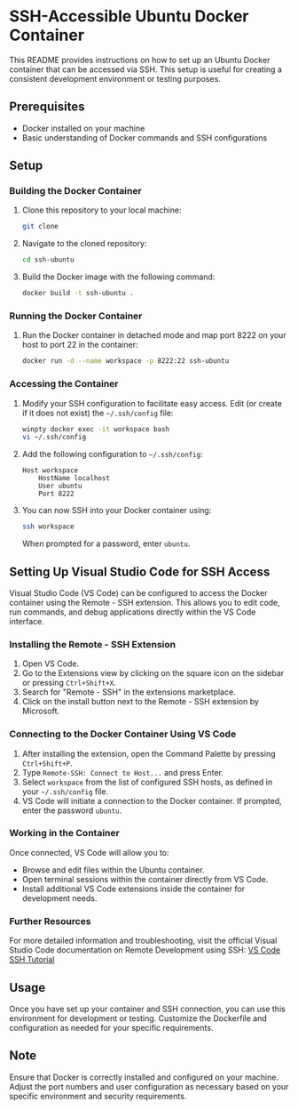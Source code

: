 # SSH-Accessible Ubuntu Docker Container

This README provides instructions on how to set up an Ubuntu Docker container that can be accessed via SSH. This setup is useful for creating a consistent development environment or testing purposes.

## Prerequisites

- Docker installed on your machine
- Basic understanding of Docker commands and SSH configurations

## Setup

### Building the Docker Container

1. Clone this repository to your local machine:
    ```bash
    git clone
    ```
2. Navigate to the cloned repository:
    ```bash
    cd ssh-ubuntu
    ```
3. Build the Docker image with the following command:
    ```bash
    docker build -t ssh-ubuntu .
    ```

### Running the Docker Container

1. Run the Docker container in detached mode and map port 8222 on your host to port 22 in the container:
    ```bash
    docker run -d --name workspace -p 8222:22 ssh-ubuntu
    ```

### Accessing the Container

1. Modify your SSH configuration to facilitate easy access. Edit (or create if it does not exist) the `~/.ssh/config` file:
    ```bash
    winpty docker exec -it workspace bash
    vi ~/.ssh/config
    ```

2. Add the following configuration to `~/.ssh/config`:
    ```config
    Host workspace
        HostName localhost
        User ubuntu
        Port 8222
    ```

3. You can now SSH into your Docker container using:
    ```bash
    ssh workspace
    ```

    When prompted for a password, enter `ubuntu`.

## Setting Up Visual Studio Code for SSH Access

Visual Studio Code (VS Code) can be configured to access the Docker container using the Remote - SSH extension. This allows you to edit code, run commands, and debug applications directly within the VS Code interface.

### Installing the Remote - SSH Extension

1. Open VS Code.
2. Go to the Extensions view by clicking on the square icon on the sidebar or pressing `Ctrl+Shift+X`.
3. Search for "Remote - SSH" in the extensions marketplace.
4. Click on the install button next to the Remote - SSH extension by Microsoft.

### Connecting to the Docker Container Using VS Code

1. After installing the extension, open the Command Palette by pressing `Ctrl+Shift+P`.
2. Type `Remote-SSH: Connect to Host...` and press Enter.
3. Select `workspace` from the list of configured SSH hosts, as defined in your `~/.ssh/config` file.
4. VS Code will initiate a connection to the Docker container. If prompted, enter the password `ubuntu`.

### Working in the Container

Once connected, VS Code will allow you to:
- Browse and edit files within the Ubuntu container.
- Open terminal sessions within the container directly from VS Code.
- Install additional VS Code extensions inside the container for development needs.

### Further Resources

For more detailed information and troubleshooting, visit the official Visual Studio Code documentation on Remote Development using SSH:
[VS Code SSH Tutorial](https://code.visualstudio.com/docs/remote/ssh-tutorial)


## Usage

Once you have set up your container and SSH connection, you can use this environment for development or testing. Customize the Dockerfile and configuration as needed for your specific requirements.

## Note

Ensure that Docker is correctly installed and configured on your machine. Adjust the port numbers and user configuration as necessary based on your specific environment and security requirements.
